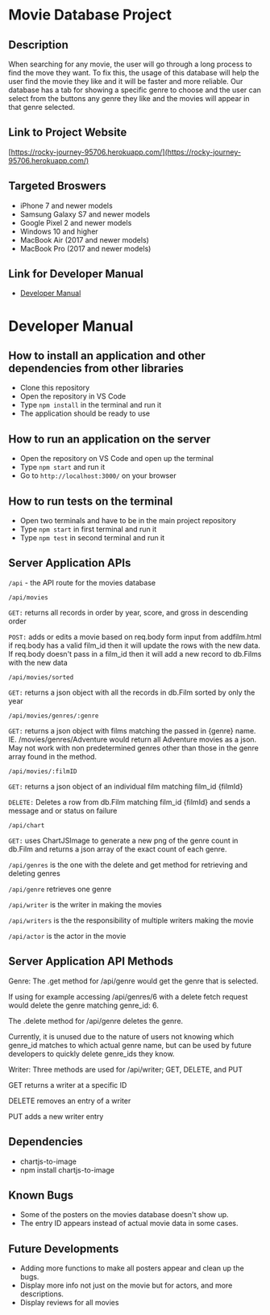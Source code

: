 # Movie Database Project

## Description
When searching for any movie, the user will go through a long process to find the move they want. To fix this, the usage of this database will help the user find the movie they like and it will be faster and more reliable. Our database has a tab for showing a specific genre to choose and the user can select from the buttons any genre they like and the movies will appear in that genre selected.


## Link to Project Website
[https://rocky-journey-95706.herokuapp.com/](https://rocky-journey-95706.herokuapp.com/)

## Targeted Broswers
* iPhone 7 and newer models
* Samsung Galaxy S7 and newer models
* Google Pixel 2 and newer models
* Windows 10 and higher
* MacBook Air (2017 and newer models)
* MacBook Pro (2017 and newer models)

## Link for Developer Manual
* [Developer Manual](https://github.com/NKoyfish/Group-11-INST377-MoviesDB#developer-manual)

# Developer Manual

## How to install an application and other dependencies from other libraries
* Clone this repository
* Open the repository in VS Code 
* Type ```npm install``` in the terminal and run it
* The application should be ready to use

## How to run an application on the server
* Open the repository on VS Code and open up the terminal
* Type ```npm start``` and run it
* Go to ```http://localhost:3000/``` on your browser

## How to run tests on the terminal
* Open two terminals and have to be in the main project repository
* Type ```npm start``` in first terminal and run it
* Type ```npm test``` in second terminal and run it

## Server Application APIs
```/api``` - the API route for the movies database

```/api/movies```

  ```GET:```  returns all records in order by year, score, and gross in descending order
              
  ```POST:``` adds or edits a movie based on req.body form input from addfilm.html
              if req.body has a valid film_id then it will update the rows with the new data.
              If req.body doesn't pass in a film_id then it will add a new record to db.Films with the new data
              
 ```/api/movies/sorted```
 
  ```GET:```  returns a json object with all the records in db.Film sorted by only the year
  
 ```/api/movies/genres/:genre```
  
  ```GET:```  returns a json object with films matching the passed in {genre} name. IE. /movies/genres/Adventure would return all Adventure movies as a json.
              May not work with non predetermined genres other than those in the genre array found in the method.

```/api/movies/:filmID```

  ```GET:```  returns a json object of an individual film matching film_id {filmId}
  
  ```DELETE:```  Deletes a row from db.Film matching film_id {filmId} and sends a message and or status on failure
  
```/api/chart```

  ```GET:```  uses ChartJSImage to generate a new png of the genre count in db.Film and returns a json array of the exact count of each genre.
  
```/api/genres``` is the one with the delete and get method for retrieving and deleting genres

```/api/genre``` retrieves one genre

```/api/writer``` is the writer in making the movies

```/api/writers``` is the the responsibility of multiple writers making the movie

```/api/actor``` is the actor in the movie


## Server Application API Methods

Genre:
The .get method for /api/genre would get the genre that is selected.

If using for example accessing /api/genres/6 with a delete fetch request would delete the genre matching genre_id: 6.

The .delete method for /api/genre deletes the genre.

Currently, it is unused due to the nature of users not knowing which genre_id matches to which actual genre name, but can be used by future developers to quickly delete genre_ids they know.

Writer:
Three methods are used for /api/writer; GET, DELETE, and PUT

GET returns a writer at a specific ID

DELETE removes an entry of a writer

PUT adds a new writer entry


## Dependencies
* chartjs-to-image
* npm install chartjs-to-image

## Known Bugs
* Some of the posters on the movies database doesn't show up.
* The entry ID appears instead of actual movie data in some cases.

## Future Developments
* Adding more functions to make all posters appear and clean up the bugs.
* Display more info not just on the movie but for actors, and more descriptions.
* Display reviews for all movies

